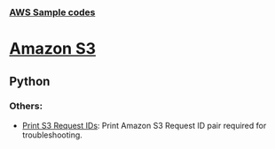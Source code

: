 ### [AWS Sample codes](/) 

# [Amazon S3](../)

## Python

### Others:
  * [Print S3 Request IDs](/S3/python/printS3RequestIDs.py): Print Amazon S3 Request ID pair required for troubleshooting.
      
